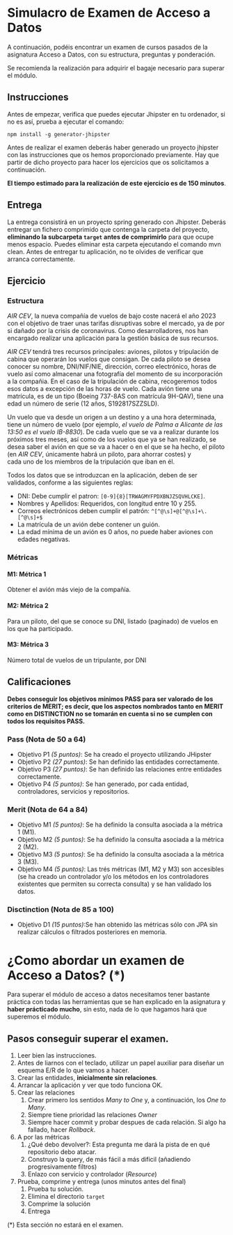 # Simulacro de Examen de Acceso a Datos

A continuación, podéis encontrar un examen de cursos pasados de la asignatura Acceso a Datos, con su estructura, preguntas y ponderación.

Se recomienda la realización para adquirir el bagaje necesario para superar el módulo.

## Instrucciones

Antes de empezar, verifica que puedes ejecutar Jhipster en tu ordenador, si no es así, prueba a ejecutar el comando:

`npm install -g generator-jhipster`

Antes de realizar el examen deberás haber generado un proyecto jhipster con las instrucciones que os hemos proporcionado previamente.
Hay que partir de dicho proyecto para hacer los ejercicios que os solicitamos a continuación.

**El tiempo estimado para la realización de este ejercicio es de 150 minutos**.

## Entrega

La entrega consistirá en un proyecto spring generado con Jhipster.
Deberás entregar un fichero comprimido que contenga la carpeta del proyecto, **eliminando la subcarpeta `target` antes de comprimirlo** para que ocupe menos espacio. Puedes eliminar esta carpeta ejecutando el comando mvn clean.
Antes de entregar tu aplicación, no te olvides de verificar que arranca correctamente.

## Ejercicio

### Estructura

_AIR CEV_, la nueva compañía de vuelos de bajo coste nacerá el año 2023 con el objetivo de traer unas tarifas
disruptivas sobre el mercado, ya de por si dañado por la crisis de coronavirus. Como desarrolladores, nos han encargado
realizar una aplicación para la gestión básica de sus recursos.

_AIR CEV_ tendrá tres recursos principales: aviones, pilotos y tripulación de cabina que operarán los vuelos que consigan.
De cada piloto se desea conocer su nombre, DNI/NIF/NIE, dirección, correo electrónico, horas de vuelo así como almacenar
una fotografía del momento de su incorporación a la compañia. En el caso de la tripulación de cabina, recogeremos todos
esos datos a excepción de las horas de vuelo. Cada avión tiene una matrícula, es de un tipo (Boeing 737-8AS con matrícula 9H-QAV), 
tiene una edad un número de serie (12 años, S192817SZZSLD). 

Un vuelo que va desde un origen a un destino y a una hora determinada, tiene un número de
vuelo (por ejemplo, _el vuelo de Palma a Alicante de las 13:50 es el vuelo IB-8830_). De cada vuelo que se va a
realizar durante los próximos tres meses, así como de los vuelos que ya se han realizado, se desea saber el
avión en que se va a hacer o en el que se ha hecho, el piloto (en _AIR CEV_, únicamente habrá un piloto, para ahorrar costes) y  
cada uno de los miembros de la tripulación que iban en él.

Todos los datos que se introduzcan en la aplicación, deben de ser validados, conforme a las siguientes reglas:
* DNI: Debe cumplir el patron: `[0-9]{8}[TRWAGMYFPDXBNJZSQVHLCKE]`.
* Nombres y Apellidos: Requeridos, con longitud entre 10 y 255.
* Correos electrónicos deben cumplir el patrón: `^[^@\s]+@[^@\s]+\.[^@\s]+$`
* La matrícula de un avión debe contener un guión.
* La edad mínima de un avión es 0 años, no puede haber aviones con edades negativas.

### Métricas

#### M1: Métrica 1

Obtener el avión más viejo de la compañía.

#### M2: Métrica 2

Para un piloto, del que se conoce su DNI, listado (paginado) de vuelos en los que ha participado.

#### M3: Métrica 3

Número total de vuelos de un tripulante, por DNI

## Calificaciones

**Debes conseguir los objetivos mínimos PASS para ser valorado de los criterios de MERIT; es decir, que los aspectos nombrados tanto en MERIT como en DISTINCTION no se tomarán en cuenta si no se cumplen con todos los requisitos PASS.**

### Pass (Nota de 50 a 64)

* Objetivo P1 _(5 puntos)_: Se ha creado el proyecto utilizando JHipster
* Objetivo P2 _(27 puntos)_: Se han definido las entidades correctamente.
* Objetivo P3 _(27 puntos)_: Se han definido las relaciones entre entidades correctamente.
* Objetivo P4 _(5 puntos)_: Se han generado, por cada entidad, controladores, servicios y repositorios.

### Merit (Nota de 64 a 84)

* Objetivo M1 _(5 puntos)_: Se ha definido la consulta asociada a la métrica 1 (M1).
* Objetivo M2 _(5 puntos)_: Se ha definido la consulta asociada a la métrica 2 (M2).
* Objetivo M3 _(5 puntos)_: Se ha definido la consulta asociada a la métrica 3 (M3).
* Objetivo M4 _(5 puntos)_: Las trés métricas (M1, M2 y M3) son accesibles (se ha creado un controlador y/o los métodos en los controladores existentes que permiten su correcta consulta) y se han validado los datos.

### Disctinction (Nota de 85 a 100)

* Objetivo D1 _(15 puntos)_:Se han obtenido las métricas sólo con JPA sin realizar cálculos o filtrados posteriores en memoria. 


# ¿Como abordar un examen de Acceso a Datos? (*)

Para superar el módulo de acceso a datos necesitamos tener bastante práctica con todas las herramientas
que se han explicado en la asignatura y **haber prácticado mucho**, sin esto, nada de lo que hagamos
hará que superemos el módulo.

## Pasos conseguir superar el examen.
1. Leer bien las instrucciones.
2. Antes de liarnos con el teclado, utilizar un papel auxiliar para diseñar un esquema E/R de lo que vamos a hacer.
3. Crear las entidades, **inicialmente sin relaciones**.
4. Arrancar la aplicación y ver que todo funciona OK.
5. Crear las relaciones
   1. Crear primero los sentidos _Many to One_ y, a continuación, los _One to Many_.
   2. Siempre tiene prioridad las relaciones _Owner_
   3. Siempre hacer commit y probar despues de cada relación. Si algo ha fallado, hacer _Rollback_.
6. A por las métricas
   1. ¿Qué debo devolver?: Esta pregunta me dará la pista de en qué repositorio debo atacar.
   2. Construyo la query, de más fácil a más dificil (añadiendo progresivamente filtros)
   3. Enlazo con servicio y controlador (_Resource_)
7. Prueba, comprime y entrega (unos minutos antes del final)
   1. Prueba tu solución.
   2. Elimina el directorio `target`
   3. Comprime la solución
   4. Entrega

(*) Esta sección no estará en el examen.

